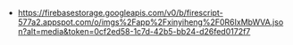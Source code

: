 - https://firebasestorage.googleapis.com/v0/b/firescript-577a2.appspot.com/o/imgs%2Fapp%2Fxinyiheng%2F0R6IxMbWVA.json?alt=media&token=0cf2ed58-1c7d-42b5-bb24-d26fed0172f7
